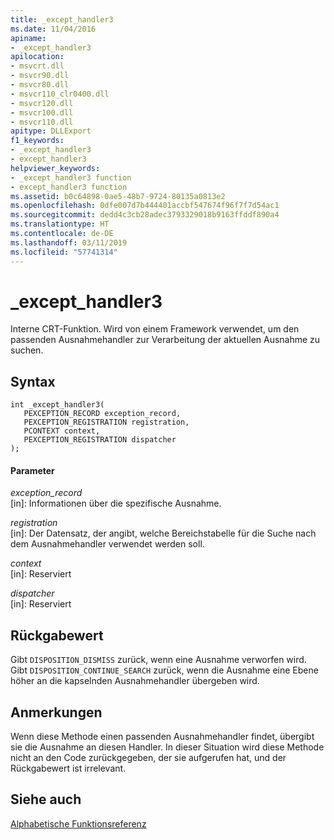 ```yaml
---
title: _except_handler3
ms.date: 11/04/2016
apiname:
- _except_handler3
apilocation:
- msvcrt.dll
- msvcr90.dll
- msvcr80.dll
- msvcr110_clr0400.dll
- msvcr120.dll
- msvcr100.dll
- msvcr110.dll
apitype: DLLExport
f1_keywords:
- _except_handler3
- except_handler3
helpviewer_keywords:
- _except_handler3 function
- except_handler3 function
ms.assetid: b0c64898-0ae5-48b7-9724-80135a0813e2
ms.openlocfilehash: 0dfe007d7b444401accbf547674f96f7f7d54ac1
ms.sourcegitcommit: dedd4c3cb28adec3793329018b9163ffddf890a4
ms.translationtype: HT
ms.contentlocale: de-DE
ms.lasthandoff: 03/11/2019
ms.locfileid: "57741314"
---
```

# <a name="excepthandler3"></a>_except_handler3

Interne CRT-Funktion. Wird von einem Framework verwendet, um den passenden Ausnahmehandler zur Verarbeitung der aktuellen Ausnahme zu suchen.

## <a name="syntax"></a>Syntax

```
int _except_handler3(
   PEXCEPTION_RECORD exception_record,
   PEXCEPTION_REGISTRATION registration,
   PCONTEXT context,
   PEXCEPTION_REGISTRATION dispatcher
);
```

#### <a name="parameters"></a>Parameter

*exception_record*<br/>
[in]: Informationen über die spezifische Ausnahme.

*registration*<br/>
[in]: Der Datensatz, der angibt, welche Bereichstabelle für die Suche nach dem Ausnahmehandler verwendet werden soll.

*context*<br/>
[in]: Reserviert

*dispatcher*<br/>
[in]: Reserviert

## <a name="return-value"></a>Rückgabewert

Gibt `DISPOSITION_DISMISS` zurück, wenn eine Ausnahme verworfen wird. Gibt `DISPOSITION_CONTINUE_SEARCH` zurück, wenn die Ausnahme eine Ebene höher an die kapselnden Ausnahmehandler übergeben wird.

## <a name="remarks"></a>Anmerkungen

Wenn diese Methode einen passenden Ausnahmehandler findet, übergibt sie die Ausnahme an diesen Handler. In dieser Situation wird diese Methode nicht an den Code zurückgegeben, der sie aufgerufen hat, und der Rückgabewert ist irrelevant.

## <a name="see-also"></a>Siehe auch

[Alphabetische Funktionsreferenz](../c-runtime-library/reference/crt-alphabetical-function-reference.md)
